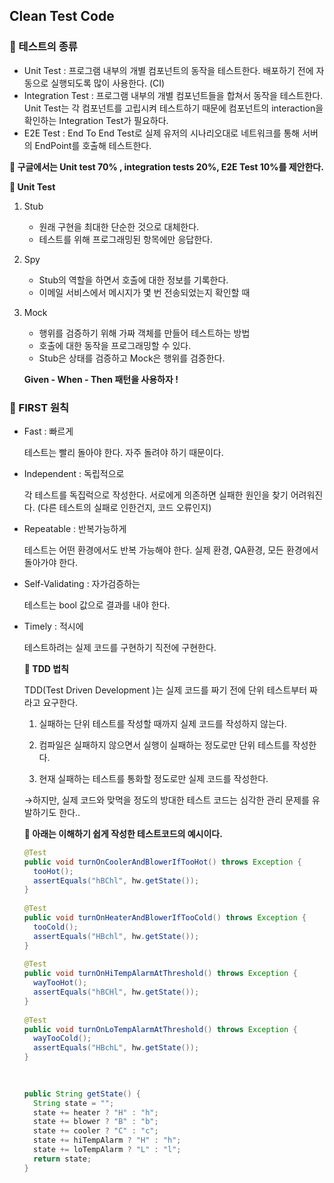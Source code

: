 ## Clean Test Code

### 🧚 테스트의 종류

- Unit Test : 프로그램 내부의 개별 컴포넌트의 동작을 테스트한다. 배포하기 전에 자동으로 실행되도록 많이 사용한다. (CI)
- Integration Test : 프로그램 내부의 개별 컴포넌트들을 합쳐서 동작을 테스트한다. Unit Test는 각 컴포넌트를 고립시켜 테스트하기 때문에 컴포넌트의 interaction을 확인하는 Integration Test가 필요하다.
- E2E Test : End To End Test로 실제 유저의 시나리오대로 네트워크를 통해 서버의 EndPoint를 호출해 테스트한다.

**💬  구글에서는 Unit test 70% , integration tests 20%, E2E Test 10%를 제안한다.**

**🐝 Unit Test** 

1. Stub
    - 원래 구현을 최대한 단순한 것으로 대체한다.
    - 테스트를 위해 프로그래밍된 항목에만 응답한다.
2. Spy
    - Stub의 역할을 하면서 호출에 대한 정보를 기록한다.
    - 이메일 서비스에서 메시지가 몇 번 전송되었는지 확인할 때
3. Mock
    - 행위를 검증하기 위해 가짜 객체를 만들어 테스트하는 방법
    - 호출에 대한 동작을 프로그래밍할 수 있다.
    - Stub은 상태를 검증하고 Mock은 행위를 검증한다.

    **Given - When - Then 패턴을 사용하자 !**

### 🧚 FIRST 원칙

- Fast : 빠르게

    테스트는 빨리 돌아야 한다. 자주 돌려야 하기 때문이다.

- Independent : 독립적으로

    각 테스트를 독집럭으로 작성한다. 서로에게 의존하면 실패한 원인을 찾기 어려워진다. (다른 테스트의 실패로 인한건지, 코드 오류인지)

- Repeatable : 반복가능하게

    테스트는 어떤 환경에서도 반복 가능해야 한다. 실제 환경, QA환경, 모든 환경에서 돌아가야 한다.

- Self-Validating : 자가검증하는

    테스트는 bool 값으로 결과를 내야 한다.

- Timely : 적시에

    테스트하려는 실제 코드를 구현하기 직전에 구현한다.

    **🧚 TDD 법칙**

    TDD(Test Driven Development )는 실제 코드를 짜기 전에 단위 테스트부터 짜라고 요구한다.

    1. 실패하는 단위 테스트를 작성할 때까지 실제 코드를 작성하지 않는다.

    2. 컴파일은 실패하지 않으면서 실행이 실패하는 정도로만 단위 테스트를 작성한다.

    3. 현재 실패하는 테스트를 통화할 정도로만 실제 코드를 작성한다.

    →하지만, 실제 코드와 맞먹을 정도의 방대한 테스트 코드는 심각한 관리 문제를 유발하기도 한다..

    **🧚 아래는 이해하기 쉽게 작성한 테스트코드의 예시이다.**

    ```java
    @Test
    public void turnOnCoolerAndBlowerIfTooHot() throws Exception {
      tooHot();
      assertEquals("hBChl", hw.getState()); 
    }
      
    @Test
    public void turnOnHeaterAndBlowerIfTooCold() throws Exception {
      tooCold();
      assertEquals("HBchl", hw.getState()); 
    }
     
    @Test
    public void turnOnHiTempAlarmAtThreshold() throws Exception {
      wayTooHot();
      assertEquals("hBCHl", hw.getState()); 
    }
     
    @Test
    public void turnOnLoTempAlarmAtThreshold() throws Exception {
      wayTooCold();
      assertEquals("HBchL", hw.getState()); 
    }
     

     
    public String getState() {
      String state = "";
      state += heater ? "H" : "h"; 
      state += blower ? "B" : "b"; 
      state += cooler ? "C" : "c"; 
      state += hiTempAlarm ? "H" : "h"; 
      state += loTempAlarm ? "L" : "l"; 
      return state;
    }
    ```
